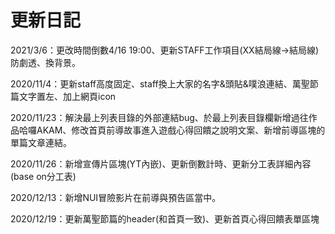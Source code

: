# 更新日記

2021/3/6：更改時間倒數4/16 19:00、更新STAFF工作項目(XX結局線->結局線)防劇透、換背景。

2020/11/4：更新staff高度固定、staff換上大家的名字&頭貼&噗浪連結、萬聖節篇文字置左、加上網頁icon

2020/11/23：解決最上列表目錄的外部連結bug、於最上列表目錄欄新增過往作品哈囉AKAM、修改首頁前導故事進入遊戲心得回饋之說明文案、新增前導區塊的單篇文章連結。

2020/11/26：新增宣傳片區塊(YT內嵌)、更新倒數計時、更新分工表詳細內容(base on分工表)

2020/12/13：新增NUI冒險影片在前導與預告區當中。

2020/12/19：更新萬聖節篇的header(和首頁一致)、更新首頁心得回饋表單區塊
